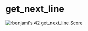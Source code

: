 # get_next_line

[![rbenjami's 42 get_next_line Score](https://badge42.vercel.app/api/v2/cli8x30dl007808l6upigpbd7/project/3097537)](https://github.com/JaeSeoKim/badge42)
